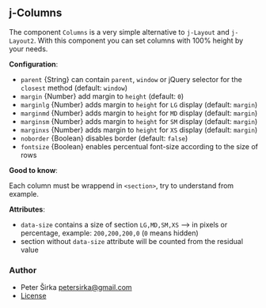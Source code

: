 ## j-Columns

The component `Columns` is a very simple alternative to `j-Layout` and `j-Layout2`. With this component you can set columns with 100% height by your needs.

__Configuration__:

- `parent` {String} can contain `parent`, `window` or jQuery selector for the `closest` method (default: `window`)
- `margin` {Number} add margin to `height` (default: `0`)
- `marginlg` {Number} adds margin to `height` for `LG` display (default: `margin`)
- `marginmd` {Number} adds margin to `height` for `MD` display (default: `margin`)
- `marginsm` {Number} adds margin to `height` for `SM` display (default: `margin`)
- `marginxs` {Number} adds margin to `height` for `XS` display (default: `margin`)
- `noborder` {Boolean} disables border (default: `false`)
- `fontsize` {Boolean} enables percentual font-size according to the size of rows

__Good to know__:

Each column must be wrappend in `<section>`, try to understand from example.

__Attributes__:

- `data-size` contains a size of section `LG,MD,SM,XS` --> in pixels or percentage, example: `200,200,200,0` (`0` means hidden)
- section without `data-size` attribute will be counted from the residual value

### Author

- Peter Širka <petersirka@gmail.com>
- [License](https://www.totaljs.com/license/)